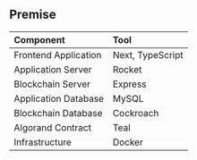 ## Premise
Component | Tool
:------------ | :-------------
Frontend Application|Next, TypeScript
Application Server|Rocket
Blockchain Server|Express
Application Database|MySQL
Blockchain Database|Cockroach
Algorand Contract|Teal
Infrastructure|Docker
